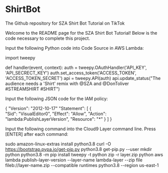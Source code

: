 # ShirtBot
The Github repository for SZA Shirt Bot Tutorial on TikTok

Welcome to the README page for the SZA Shirt Bot Tutorial! Below is the code necessary to complete this project.


Input the following Python code into Code Source in AWS Lambda:

import tweepy

def handler(event, context):
  auth = tweepy.OAuthHandler('API_KEY', 'API_SECRECT_KEY')
  auth.set_access_token('ACCESS_TOKEN', 'ACCESS_TOKEN_SECRET')
  api = tweepy.API(auth)
  api.update_status("The audience needs a 'Shirt' remix with @SZA and @DonToliver #STREAMSHIRT #SHIRT")
  
  
Input the following JSON code for the IAM policy:

{
    "Version": "2012-10-17"
    "Statement": [
      {   
          "Sid": "VisualEditor0",
          "Effect": "Allow",
          "Action": "lambda:PublishLayerVersion",
          "Resource": "*"
       }
     ]
}


Input the following command into the Cloud9 Layer command line. Press [ENTER] after each command:

sudo amazon-linux-extras install python3.8
curl -O https://bootstrap.pypa.io/get-pip.py
python3.8 get-pip.py --user
mkdir python
python3.8 -m pip install tweepy -t python
zip -r layer.zip python
aws lambda publish-layer-version --layer-name lambda-layer --zip file fileb://layer-name.zip --compatible runtimes python3.8 --region us-east-1


  
